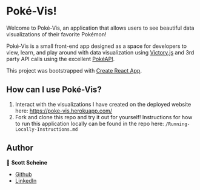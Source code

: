 # Poké-Vis!

Welcome to Poké-Vis, an application that allows users to see beautiful data visualizations of their favorite Pokémon!

Poké-Vis is a small front-end app designed as a space for developers to view, learn, and play around with data visualization using [Victory.js](https://formidable.com/open-source/victory/) and 3rd party API calls using the excellent [PokéAPI](https://pokeapi.co/).

This project was bootstrapped with [Create React App](https://github.com/facebook/create-react-app).

## How can I use Poké-Vis?

1. Interact with the visualizations I have created on the deployed website here: https://poke-vis.herokuapp.com/
2. Fork and clone this repo and try it out for yourself! Instructions for how to run this application locally can be found in the repo here: `/Running-Locally-Instructions.md`

## Author

👤 **Scott Scheine**

- [Github](https://github.com/SRScheine)
- [LinkedIn](https://www.linkedin.com/in/scott-scheine/)
